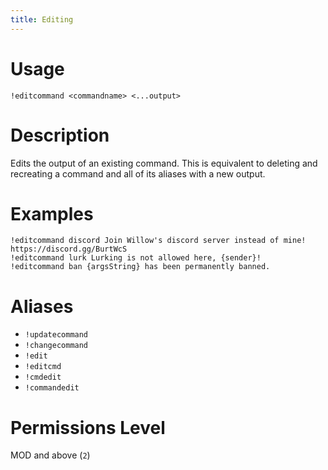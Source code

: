 ```yaml
---
title: Editing
---
```


# Usage

```
!editcommand <commandname> <...output>
```

# Description

Edits the output of an existing command. This is equivalent to deleting and recreating a command and all of its aliases with a new output.

# Examples

```
!editcommand discord Join Willow's discord server instead of mine! https://discord.gg/BurtWcS
!editcommand lurk Lurking is not allowed here, {sender}!
!editcommand ban {argsString} has been permanently banned.
```

# Aliases

 - `!updatecommand`
 - `!changecommand`
 - `!edit`
 - `!editcmd`
 - `!cmdedit`
 - `!commandedit`

# Permissions Level

MOD and above (`2`)
